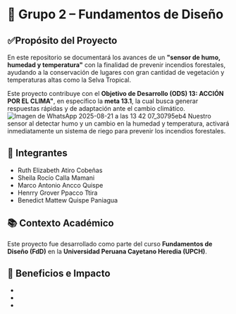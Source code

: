 # 🧪 Grupo 2 – Fundamentos de Diseño

## ✅Propósito del Proyecto
En este repositorio se documentará los avances de un **"sensor de humo, humedad y temperatura"** con la finalidad de prevenir incendios forestales, ayudando a la conservación de lugares con gran cantidad de vegetación y temperaturas altas como la Selva Tropical.

Este proyecto contribuye con el **Objetivo de Desarrollo (ODS) 13: ACCIÓN POR EL CLIMA"**, en específico la **meta 13.1**, la cual busca generar respuestas rápidas y de adaptación ante el cambio climático.
![Imagen de WhatsApp 2025-08-21 a las 13 42 07_30795eb4](https://github.com/user-attachments/assets/d96bee9a-2b08-4863-bff8-d4748d4d9b3e)
Nuestro sensor al detectar humo y un cambio en la humedad y temperatura, activará inmediatamente un sistema de riego para prevenir los incendios forestales.


## 👥 Integrantes
- Ruth Elizabeth Atiro Cobeñas
- Sheila Rocío Calla Mamani 
- Marco Antonio Ancco Quispe  
- Henrry Grover Ppacco Ttira
- Benedict Mattew Quispe Paniagua 


## 📚 Contexto Académico
Este proyecto fue desarrollado como parte del curso **Fundamentos de Diseño (FdD)** en la **Universidad Peruana Cayetano Heredia (UPCH)**.

## 🌱 Beneficios e Impacto
- 
- 
- 
